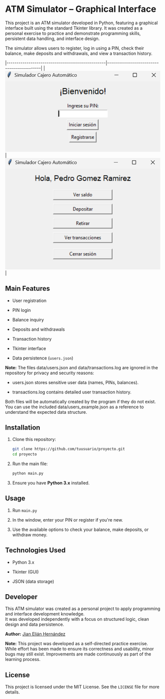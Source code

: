 # ATM Simulator – Graphical Interface

This project is an ATM simulator developed in Python, featuring a graphical interface built using the standard Tkinter library. It was created as a personal exercise to practice and demonstrate programming skills, persistent data handling, and interface design.

The simulator allows users to register, log in using a PIN, check their balance, make deposits and withdrawals, and view a transaction history.

|--------------------------------------------------|--------------------------------------------|
| ![Welcome Screen](./interface/WelcomeScreen.png) | ![User Screen](./interface/UserScreen.png) |

## Main Features

- User registration

- PIN login

- Balance inquiry

- Deposits and withdrawals

- Transaction history

- Tkinter interface

- Data persistence (`users.json`)

**Note:** The files data/users.json and data/transactions.log are ignored in the repository for privacy and security reasons:

- users.json stores sensitive user data (names, PINs, balances).

- transactions.log contains detailed user transaction history.

Both files will be automatically created by the program if they do not exist.
You can use the included data/users_example.json as a reference to understand the expected data structure.

## Installation

1. Clone this repository:
   ```bash
   git clone https://github.com/tuusuario/proyecto.git
   cd proyecto
   ```

2. Run the main file:
   ```bash
   python main.py
   ```

3. Ensure you have **Python 3.x** installed.

## Usage

1. Run `main.py`

2. In the window, enter your PIN or register if you're new.

3. Use the available options to check your balance, make deposits, or withdraw money.

## Technologies Used

- Python 3.x

- Tkinter (GUI)

- JSON (data storage)

## Developer

This ATM simulator was created as a personal project to apply programming and interface development knowledge.  
It was developed independently with a focus on structured logic, clean design and data persistence.

**Author:** [Jian Elián Hernández](https://github.com/Portal-JianDev)

**Note:** This project was developed as a self-directed practice exercise. While effort has been made to ensure its correctness and usability, minor bugs may still exist. Improvements are made continuously as part of the learning process.

## License

This project is licensed under the MIT License. See the `LICENSE` file for more details.
